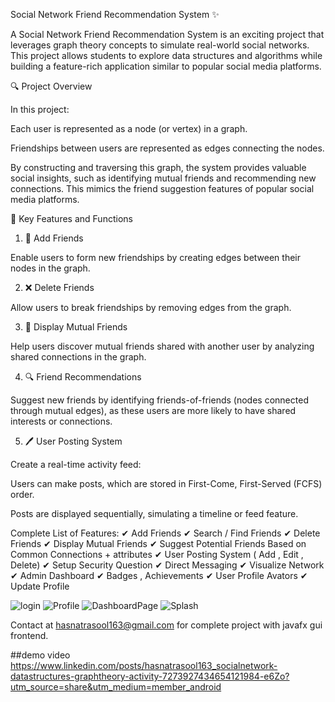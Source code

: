 Social Network Friend Recommendation System ✨

A Social Network Friend Recommendation System is an exciting project that leverages graph theory concepts to simulate real-world social networks. This project allows students to explore data structures and algorithms while building a feature-rich application similar to popular social media platforms.

🔍 Project Overview

In this project:

Each user is represented as a node (or vertex) in a graph.

Friendships between users are represented as edges connecting the nodes.

By constructing and traversing this graph, the system provides valuable social insights, such as identifying mutual friends and recommending new connections. This mimics the friend suggestion features of popular social media platforms.

🔧 Key Features and Functions

1. 🧩 Add Friends

Enable users to form new friendships by creating edges between their nodes in the graph.

2. ❌ Delete Friends

Allow users to break friendships by removing edges from the graph.

3. 🧳 Display Mutual Friends

Help users discover mutual friends shared with another user by analyzing shared connections in the graph.

4. 🔍 Friend Recommendations

Suggest new friends by identifying friends-of-friends (nodes connected through mutual edges), as these users are more likely to have shared interests or connections.

5. 🖊️ User Posting System

Create a real-time activity feed:

Users can make posts, which are stored in First-Come, First-Served (FCFS) order.

Posts are displayed sequentially, simulating a timeline or feed feature.

Complete List of Features:
✔ Add Friends
✔ Search / Find Friends
✔ Delete Friends
✔ Display Mutual Friends
✔ Suggest Potential Friends Based on Common Connections + attributes
✔ User Posting System ( Add , Edit , Delete)
✔ Setup Security Question
✔ Direct Messaging
✔ Visualize Network
✔ Admin Dashboard
✔ Badges , Achievements
✔ User Profile Avators
✔ Update Profile

![login](https://github.com/user-attachments/assets/08a04005-54ec-42f7-b917-71ed0bc515a1)
![Profile](https://github.com/user-attachments/assets/320187b3-d29e-40d2-965a-997185d83e44)
![DashboardPage](https://github.com/user-attachments/assets/5cf3989b-4808-452d-afc3-476860c5cd3b)
![Splash](https://github.com/user-attachments/assets/b81f3323-43a5-4581-aca2-b6dfad395b04)


Contact at hasnatrasool163@gmail.com for complete project with javafx gui frontend.

##demo video
https://www.linkedin.com/posts/hasnatrasool163_socialnetwork-datastructures-graphtheory-activity-7273927434654121984-e6Zo?utm_source=share&utm_medium=member_android
